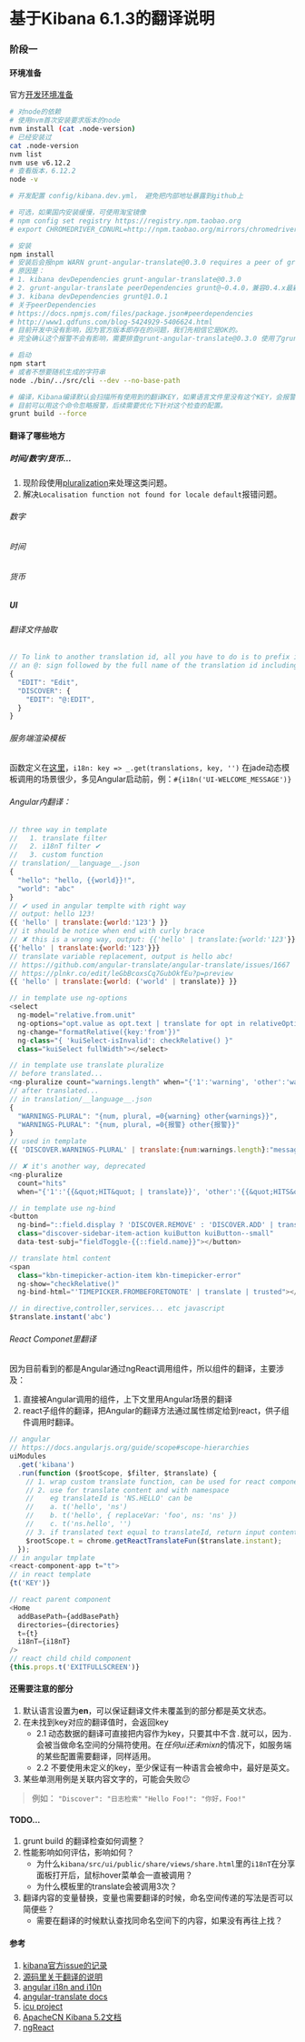 # 基于Kibana 6.1.3的翻译说明

### 阶段一

#### 环境准备

官方[开发环境准备](CONTRIBUTING.md#setting-up-your-development-environment)

```bash
# 对node的依赖
# 使用nvm首次安装要求版本的node
nvm install (cat .node-version)
# 已经安装过
cat .node-version
nvm list
nvm use v6.12.2
# 查看版本，6.12.2
node -v

# 开发配置 config/kibana.dev.yml， 避免把内部地址暴露到github上

# 可选，如果国内安装缓慢，可使用淘宝镜像
# npm config set registry https://registry.npm.taobao.org
# export CHROMEDRIVER_CDNURL=http://npm.taobao.org/mirrors/chromedriver

# 安装
npm install
# 安装后会报npm WARN grunt-angular-translate@0.3.0 requires a peer of grunt@~0.4.0 but none was installed.
# 原因是：
# 1. kibana devDependencies grunt-angular-translate@0.3.0
# 2. grunt-angular-translate peerDependencies grunt@~0.4.0，兼容0.4.x最新版本
# 3. kibana devDependencies grunt@1.0.1
# 关于peerDependencies
# https://docs.npmjs.com/files/package.json#peerdependencies
# http://www1.qdfuns.com/blog-5424929-5406624.html
# 目前开发中没有影响，因为官方版本即存在的问题，我们先相信它是OK的。
# 完全确认这个报警不会有影响，需要排查grunt-angular-translate@0.3.0 使用了grunt@0.4.5的接口中，grunt@1.0.1里删除或者修改了的

# 启动
npm start
# 或者不想要随机生成的字符串
node ./bin/../src/cli --dev --no-base-path

# 编译，Kibana编译默认会扫描所有使用到的翻译KEY，如果语言文件里没有这个KEY，会报警并结束编译。
# 目前可以用这个命令忽略报警，后续需要优化下针对这个检查的配置。
grunt build --force

```

#### 翻译了哪些地方

##### 时间/数字/货币...
1. 现阶段使用[pluralization](https://angular-translate.github.io/docs/#/guide/14_pluralization)来处理这类问题。
2. 解决`Localisation function not found for locale default`报错问题。

###### 数字

###### 时间

###### 货币

##### UI

###### 翻译文件抽取
```javascript
// To link to another translation id, all you have to do is to prefix its contents with 
// an @: sign followed by the full name of the translation id including the namespace you want to link to.
{
  "EDIT": "Edit",
  "DISCOVER": {
    "EDIT": "@:EDIT",
  }
}

```

###### 服务端渲染模板
函数定义在[这里](/src/ui/index.js)，`i18n: key => _.get(translations, key, '')`
在jade动态模板调用的场景很少，多见Angular启动前，例：`#{i18n('UI-WELCOME_MESSAGE')}`

###### Angular内翻译：
```javascript
// three way in template
//   1. translate filter
//   2. i18nT filter ✔
//   3. custom function
// translation/__language__.json
{
  "hello": "hello, {{world}}!",
  "world": "abc"
}
// ✔ used in angular templte with right way
// output: hello 123!
{{ 'hello' | translate:{world:'123'} }}
// it should be notice when end with curly brace
// ✘ this is a wrong way, output: {{'hello' | translate:{world:'123'}}}
{{'hello' | translate:{world:'123'}}}
// translate variable replacement, output is hello abc!
// https://github.com/angular-translate/angular-translate/issues/1667
// https://plnkr.co/edit/leGbBcoxsCq7GubOkfEu?p=preview
{{ 'hello' | translate:{world: ('world' | translate)} }}

// in template use ng-options
<select
  ng-model="relative.from.unit"
  ng-options="opt.value as opt.text | translate for opt in relativeOptions"
  ng-change="formatRelative({key:'from'})"
  ng-class="{ 'kuiSelect-isInvalid': checkRelative() }"
  class="kuiSelect fullWidth"></select>

// in template use translate pluralize
// before translated...
<ng-pluralize count="warnings.length" when="{'1':'warning', 'other':'warnings'}"></ng-pluralize>
// after translated...
// in translation/__language__.json
{
  "WARNINGS-PLURAL": "{num, plural, =0{warning} other{warnings}}",
  "WARNINGS-PLURAL": "{num, plural, =0{报警} other{报警}}"
}
// used in template 
{{ 'DISCOVER.WARNINGS-PLURAL' | translate:{num:warnings.length}:"messageformat" }}

// ✘ it's another way, deprecated
<ng-pluralize
  count="hits"
  when="{'1':'{{&quot;HIT&quot; | translate}}', 'other':'{{&quot;HITS&quot; | translate}}'}"></ng-pluralize>

// in template use ng-bind
<button
  ng-bind="::field.display ? 'DISCOVER.REMOVE' : 'DISCOVER.ADD' | translate"
  class="discover-sidebar-item-action kuiButton kuiButton--small"
  data-test-subj="fieldToggle-{{::field.name}}"></button>

// translate html content
<span
  class="kbn-timepicker-action-item kbn-timepicker-error"
  ng-show="checkRelative()"
  ng-bind-html="'TIMEPICKER.FROMBEFORETONOTE' | translate | trusted"></span>

// in directive,controller,services... etc javascript
$translate.instant('abc')
```

###### React Componet里翻译
因为目前看到的都是Angular通过ngReact调用组件，所以组件的翻译，主要涉及：
1. 直接被Angular调用的组件，上下文里用Angular场景的翻译
2. react子组件的翻译，把Angular的翻译方法通过属性绑定给到react，供子组件调用时翻译。
```javascript
// angular
// https://docs.angularjs.org/guide/scope#scope-hierarchies
uiModules
  .get('kibana')
  .run(function ($rootScope, $filter, $translate) {
    // 1. wrap custom translate function, can be used for react component
    // 2. use for translate content and with namespace
    //    eg translateId is 'NS.HELLO' can be
    //    a. t('hello', 'ns')
    //    b. t('hello', { replaceVar: 'foo', ns: 'ns' })
    //    c. t('ns.hello', '')
    // 3. if translated text equal to translateId, return input content 'hello'
    $rootScope.t = chrome.getReactTranslateFun($translate.instant);
  });
// in angular tmplate
<react-component-app t="t">
// in react template
{t('KEY')}

// react parent component
<Home
  addBasePath={addBasePath}
  directories={directories}
  t={t}
  i18nT={i18nT}
/>
// react child child component
{this.props.t('EXITFULLSCREEN')}
```

#### 还需要注意的部分

1. 默认语言设置为**en**，可以保证翻译文件未覆盖到的部分都是英文状态。
2. 在未找到key对应的翻译值时，会返回key
	 - 2.1 动态数据的翻译可直接把内容作为key，只要其中不含`.`就可以，因为`.`会被当做命名空间的分隔符使用。在*任何ui还未mixn*的情况下，如服务端的某些配置需要翻译，同样适用。
	 - 2.2 不要使用未定义的key，至少保证有一种语言会被命中，最好是英文。
3. 某些单测用例是关联内容文字的，可能会失败:confused:

> 例如：
> `"Discover": "日志检索"`
> `"Hello Foo!": "你好，Foo!"`

#### TODO...

1. grunt build 的翻译检查如何调整？
2. 性能影响如何评估，影响如何？
   - 为什么`kibana/src/ui/public/share/views/share.html`里的`i18nT`在分享面板打开后，鼠标hover菜单会一直被调用？
   - 为什么模板里的translate会被调用3次？
3. 翻译内容的变量替换，变量也需要翻译的时候，命名空间传递的写法是否可以简便些？
   - 需要在翻译的时候默认查找同命名空间下的内容，如果没有再往上找？


#### 参考
1. [kibana官方issue的记录](https://github.com/elastic/kibana/issues/6515)
2. [源码里关于翻译的说明](/docs/development/plugin/development-internationalization.asciidoc)
3. [angular i18n and i10n](https://docs.angularjs.org/guide/i18n)
4. [angular-translate docs](https://angular-translate.github.io/docs)
5. [icu project](http://userguide.icu-project.org/i18n)
6. [ApacheCN Kibana 5.2文档](http://cwiki.apachecn.org/pages/viewpage.action?pageId=8159377)
7. [ngReact](https://github.com/ngReact/ngReact)
